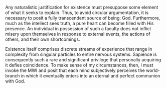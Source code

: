 Any naturalistic justification for existence must presuppose some element of what it seeks to explain. Thus, to avoid circular argumentation, it is necessary to posit a fully transcendent source of being: God. Furthermore, much as the intellect sees truth, a pure heart can become filled with His presence. An individual in possession of such a faculty does not inflict misery upon themselves in response to external events, the actions of others, and their own shortcomings.

Existence itself comprises discrete streams of experience that range in complexity from singular particles to entire nervous systems. Sapience is consequently such a rare and significant privilege that personally acquiring it defies coincidence. To make sense of my circumstances, then, I must invoke the MWI and posit that each mind subjectively perceives the world-branch in which it eventually enters into an eternal and perfect communion with God.